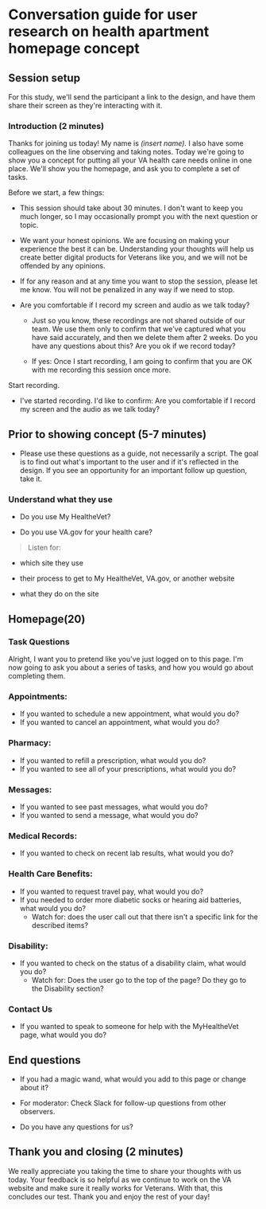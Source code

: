 # Conversation guide for user research on health apartment homepage concept






## Session setup

For this study, we'll send the participant a link to the design, and have them share their screen as they're interacting with it. 




### Introduction (2 minutes)

Thanks for joining us today! My name is *(insert name).* I also have some colleagues on the line observing and taking notes. Today we're going to show you a concept for putting all your VA health care needs online in one place. We'll show you the homepage, and ask you to complete a set of tasks. 




Before we start, a few things:




* This session should take about 30 minutes. I don't want to keep you much longer, so I may occasionally prompt you with the next question or topic.




* We want your honest opinions. We are focusing on making your experience the best it can be. Understanding your thoughts will help us create better digital products for Veterans like you, and we will not be offended by any opinions.




* If for any reason and at any time you want to stop the session, please let me know. You will not be penalized in any way if we need to stop.




* Are you comfortable if I record my screen and audio as we talk today? 

    * Just so you know, these recordings are not shared outside of our team. We use them only to confirm that we've captured what you have said accurately, and then we delete them after 2 weeks. Do you have any questions about this? Are you ok if we record today?




    * If yes: Once I start recording, I am going to confirm that you are OK with me recording this session once more.




Start recording.




* I've started recording. I'd like to confirm: Are you comfortable if I record my screen and the audio as we talk today?




## Prior to showing concept (5-7 minutes)

* Please use these questions as a guide, not necessarily a script. The goal is to find out what's important to the user and if it's reflected in the design. If you see an opportunity for an important follow up question, take it. 




### Understand what they use 

* Do you use My HealtheVet?

* Do you use VA.gov for your health care?

> Listen for: 

* which site they use

* their process to get to My HealtheVet, VA.gov, or another website

* what they do on the site








## Homepage(20)


### Task Questions 
Alright, I want you to pretend like you've just logged on to this page. I'm now going to ask you about a series of tasks, and how you would go about completing them. 

### Appointments:
* If you wanted to schedule a new appointment, what would you do?
* If you wanted to cancel an appointment, what would you do?

### Pharmacy:
* If you wanted to refill a prescription, what would you do?
* If you wanted to see all of your prescriptions, what would you do?

### Messages:
* If you wanted to see past messages, what would you do?
* If you wanted to send a message, what would you do?

### Medical Records:
* If you wanted to check on recent lab results, what would you do?

### Health Care Benefits:
* If you wanted to request travel pay, what would you do?
* If you needed to order more diabetic socks or hearing aid batteries, what would you do?
   * Watch for: does the user call out that there isn't a specific link for the described items? 

### Disability:
* If you wanted to check on the status of a disability claim, what would you do?
   * Watch for: Does the user go to the top of the page? Do they go to the Disability section? 

### Contact Us
* If you wanted to speak to someone for help with the MyHealtheVet page, what would you do?









## End questions




* If you had a magic wand, what would you add to this page or change about it?




* For moderator: Check Slack for follow-up questions from other observers.




* Do you have any questions for us? 




## Thank you and closing (2 minutes)

We really appreciate you taking the time to share your thoughts with us today. Your feedback is so helpful as we continue to work on the VA website and make sure it really works for Veterans. With that, this concludes our test. Thank you and enjoy the rest of your day!











